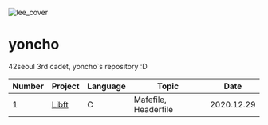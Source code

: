 ![lee_cover](https://user-images.githubusercontent.com/44021629/103233846-75268680-4981-11eb-806d-58b167a16cc1.jpg)
# yoncho
42seoul 3rd cadet, yoncho`s repository :D
 
Number | Project | Language | Topic | Date 
----|---------|----------|-------|------
 1 | [Libft](https://github.com/kkilook2/42SEOUL/tree/main/1.Libft) | C | Mafefile, Headerfile | 2020.12.29
